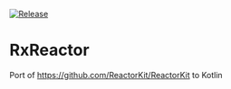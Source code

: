 [![Release](https://jitpack.io/v/ggrell/RxReactor.svg)](https://jitpack.io/#ggrell/RxReactor)

# RxReactor
Port of https://github.com/ReactorKit/ReactorKit to Kotlin

